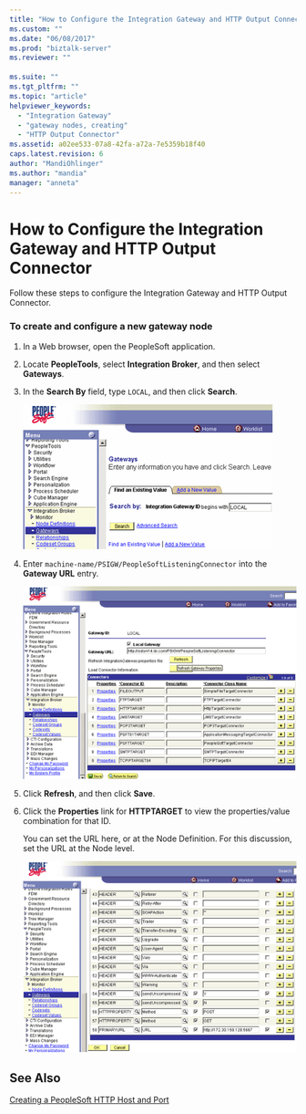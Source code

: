 ```yaml
---
title: "How to Configure the Integration Gateway and HTTP Output Connector | Microsoft Docs"
ms.custom: ""
ms.date: "06/08/2017"
ms.prod: "biztalk-server"
ms.reviewer: ""

ms.suite: ""
ms.tgt_pltfrm: ""
ms.topic: "article"
helpviewer_keywords: 
  - "Integration Gateway"
  - "gateway nodes, creating"
  - "HTTP Output Connector"
ms.assetid: a02ee533-07a8-42fa-a72a-7e5359b18f40
caps.latest.revision: 6
author: "MandiOhlinger"
ms.author: "mandia"
manager: "anneta"
---
```

# How to Configure the Integration Gateway and HTTP Output Connector
Follow these steps to configure the Integration Gateway and HTTP Output Connector.  
  
### To create and configure a new gateway node  
  
1.  In a Web browser, open the PeopleSoft application.  
  
2.  Locate **PeopleTools**, select **Integration Broker**, and then select **Gateways**.  
  
3.  In the **Search By** field, type `LOCAL`, and then click **Search**.  
  
     ![](../core/media/psadapter-31-task-gatewaysearch.gif "PSAdapter_31_Task_GatewaySearch")  
  
4.  Enter `machine-name/PSIGW/PeopleSoftListeningConnector` into the **Gateway URL** entry.  
  
     ![](../core/media/psadapter-32-task-gatewayurl.gif "PSAdapter_32_Task_GatewayURL")  
  
5.  Click **Refresh**, and then click **Save**.  
  
6.  Click the **Properties** link for **HTTPTARGET** to view the properties/value combination for that ID.  
  
     You can set the URL here, or at the Node Definition. For this discussion, set the URL at the Node level.  
  
     ![](../core/media/psadapter-33-task-gatewaynodelevel.gif "PSAdapter_33_Task_GatewayNodeLevel")  
  
## See Also  
 [Creating a PeopleSoft HTTP Host and Port](../core/creating-a-peoplesoft-http-host-and-port.md)